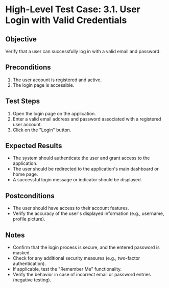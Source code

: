 # High-Level Test Case: 3.1. User Login with Valid Credentials

## Objective
Verify that a user can successfully log in with a valid email and password.

## Preconditions
1. The user account is registered and active.
2. The login page is accessible.

## Test Steps
1. Open the login page on the application.
2. Enter a valid email address and password associated with a registered user account.
3. Click on the "Login" button.

## Expected Results
- The system should authenticate the user and grant access to the application.
- The user should be redirected to the application's main dashboard or home page.
- A successful login message or indicator should be displayed.

## Postconditions
- The user should have access to their account features.
- Verify the accuracy of the user's displayed information (e.g., username, profile picture).

## Notes
- Confirm that the login process is secure, and the entered password is masked.
- Check for any additional security measures (e.g., two-factor authentication).
- If applicable, test the "Remember Me" functionality.
- Verify the behavior in case of incorrect email or password entries (negative testing).